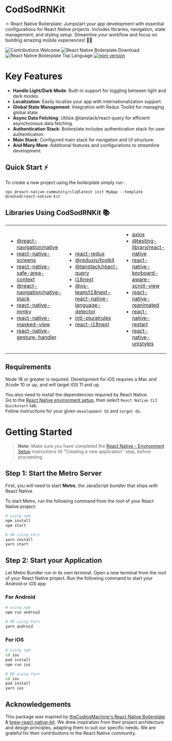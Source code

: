 # CodSodRNKit

⚛️ React Native Boilerplate: Jumpstart your app development with essential configurations for React Native projects. Includes libraries, navigation, state management, and styling setup. Streamline your workflow and focus on building amazing mobile experiences! 📱✨

<!-- ![React Native Boilerplate License](https://img.shields.io/github/license/codsode/CodSodRNKit) -->

![Contributions Welcome](https://img.shields.io/badge/contributions-welcome-brightgreen)
![React Native Boilerplate Download](https://flat.badgen.net/npm/dt/@codsod/react-native-kit)
![React Native Boilerplate Top Language](https://img.shields.io/github/languages/top/codsode/CodSodRNKit)
[![npm version](https://img.shields.io/npm/v/@codsod/react-native-kit)](https://www.npmjs.com/package/@codsod/react-native-kit)

# Key Features

- **Handle Light/Dark Mode**: Built-in support for toggling between light and dark modes.
- **Localization**: Easily localize your app with internationalization support.
- **Global State Management**: Integration with Redux Toolkit for managing global state.
- **Async Data Fetching**: Utilize @tanstack/react-query for efficient asynchronous data fetching.
- **Authentication Stack**: Boilerplate includes authentication stack for user authentication.
- **Main Stack**: Configured main stack for navigation and UI structure.
- **And Many More**: Additional features and configurations to streamline development.

## Quick Start ⚡

To create a new project using the boilerplate simply run :

```
npx @react-native-community/cli@latest init MyApp --template @codsod/react-native-kit

```

## Libraries Using CodSodRNKit 📚

<table>
<tr>
<td>

- [@react-navigation/native](https://www.npmjs.com/package/@react-navigation/native)
- [react-native-screens](https://www.npmjs.com/package/react-native-screens)
- [react-native-safe-area-context](https://www.npmjs.com/package/react-native-safe-area-context)
- [@react-navigation/native-stack](https://www.npmjs.com/package/@react-navigation/native-stack)
- [react-native-mmkv](https://www.npmjs.com/package/react-native-mmkv)
- [react-native-masked-view](https://github.com/react-native-masked-view/masked-view)
- [react-native-gesture-handler](https://www.npmjs.com/package/react-native-gesture-handler)

</td>

<td>
  
- [react-redux](https://www.npmjs.com/package/react-redux)
- [@reduxjs/toolkit](https://www.npmjs.com/package/@reduxjs/toolkit)
- [@tanstack/react-query](https://www.npmjs.com/package/@tanstack/react-query)
- [i18next](https://www.npmjs.com/package/i18next)
- [@os-team/i18next-react-native-language-detector](https://www.npmjs.com/package/@os-team/i18next-react-native-language-detector)
- [intl-pluralrules](https://www.npmjs.com/package/intl-pluralrules)
- [react-i18next](https://www.npmjs.com/package/react-i18next)
  
</td>
<td>
  
- [axios](https://www.npmjs.com/package/axios)
- [@testing-library/react-native](https://www.npmjs.com/package/@testing-library/react-native)
- [react-native-keyboard-aware-scroll-view](https://www.npmjs.com/package/react-native-keyboard-aware-scroll-view)
- [react-native-reanimated](https://www.npmjs.com/package/react-native-reanimated)
- [react-native-restart](https://www.npmjs.com/package/react-native-restart)
- [react-native-unistyles](https://www.npmjs.com/package/react-native-unistyles)

</td>
</tr>
</table>

## Requirements

Node 18 or greater is required. Development for iOS requires a Mac and Xcode 10 or up, and will target iOS 11 and up.

You also need to install the dependencies required by React Native.  
Go to the [React Native environment setup](https://reactnative.dev/docs/environment-setup), then select `React Native CLI Quickstart` tab.  
Follow instructions for your given `development OS` and `target OS`.

# Getting Started

> **Note**: Make sure you have completed the [React Native - Environment Setup](https://reactnative.dev/docs/environment-setup) instructions till "Creating a new application" step, before proceeding.

## Step 1: Start the Metro Server

First, you will need to start **Metro**, the JavaScript _bundler_ that ships _with_ React Native.

To start Metro, run the following command from the _root_ of your React Native project:

```bash
# using npm
npm install
npm start

# OR using Yarn
yarn install
yarn start
```

## Step 2: Start your Application

Let Metro Bundler run in its _own_ terminal. Open a _new_ terminal from the _root_ of your React Native project. Run the following command to start your _Android_ or _iOS_ app:

### For Android

```bash
# using npm
npm run android

# OR using Yarn
yarn android
```

### For iOS

```bash
# using npm
cd ios
pod install
npm run ios

# OR using Yarn
cd ios
pod install
yarn ios
```

## Acknowledgements

This package was inspired by [theCodingMachine's React Native Boilerplate](https://github.com/thecodingmachine/react-native-boilerplate) & [brew-react-native-kit](https://github.com/CodeBrewLabs7/BrewRNKit). We drew inspiration from their project architecture and design principles, adapting them to suit our specific needs. We are grateful for their contributions to the React Native community.
